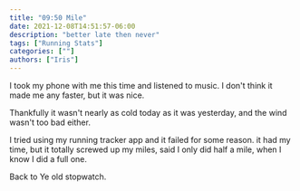 ```yaml
---
title: "09:50 Mile"
date: 2021-12-08T14:51:57-06:00
description: "better late then never"
tags: ["Running Stats"]
categories: [""]
authors: ["Iris"]
---
```


I took my phone with me this time and listened to music. I don't think it made me any faster, but it was nice.

Thankfully it wasn't nearly as cold today as it was yesterday, and the wind wasn't too bad either.

I tried using my running tracker app and it failed for some reason. it had my time, but it totally screwed up my miles, said I only did half a mile, when I know I did a full one. 

Back to Ye old stopwatch.